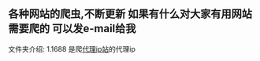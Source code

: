   各种网站的爬虫,不断更新
  如果有什么对大家有用网站需要爬的 可以发e-mail给我
--------------------------------
  文件夹介绍:
  1.1688 是爬[代理ip站](http://www.xicidaili.com)的代理ip
